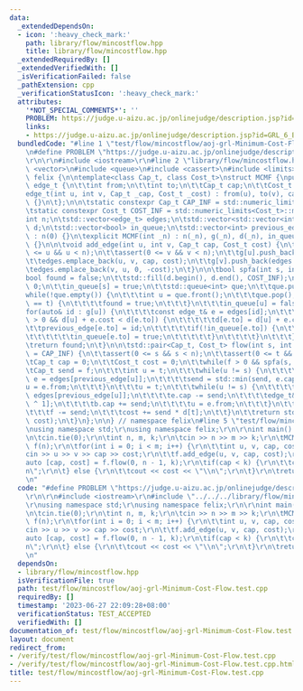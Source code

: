 ```yaml
---
data:
  _extendedDependsOn:
  - icon: ':heavy_check_mark:'
    path: library/flow/mincostflow.hpp
    title: library/flow/mincostflow.hpp
  _extendedRequiredBy: []
  _extendedVerifiedWith: []
  _isVerificationFailed: false
  _pathExtension: cpp
  _verificationStatusIcon: ':heavy_check_mark:'
  attributes:
    '*NOT_SPECIAL_COMMENTS*': ''
    PROBLEM: https://judge.u-aizu.ac.jp/onlinejudge/description.jsp?id=GRL_6_B
    links:
    - https://judge.u-aizu.ac.jp/onlinejudge/description.jsp?id=GRL_6_B
  bundledCode: "#line 1 \"test/flow/mincostflow/aoj-grl-Minimum-Cost-Flow.test.cpp\"\
    \n#define PROBLEM \"https://judge.u-aizu.ac.jp/onlinejudge/description.jsp?id=GRL_6_B\"\
    \r\n\r\n#include <iostream>\r\n#line 2 \"library/flow/mincostflow.hpp\"\n#include\
    \ <vector>\n#include <queue>\n#include <cassert>\n#include <limits>\n\nnamespace\
    \ felix {\n\ntemplate<class Cap_t, class Cost_t>\nstruct MCMF {\npublic:\n\tstruct\
    \ edge_t {\n\t\tint from;\n\t\tint to;\n\t\tCap_t cap;\n\t\tCost_t cost;\n\t\t\
    edge_t(int u, int v, Cap_t _cap, Cost_t _cost) : from(u), to(v), cap(_cap), cost(_cost)\
    \ {}\n\t};\n\n\tstatic constexpr Cap_t CAP_INF = std::numeric_limits<Cap_t>::max();\n\
    \tstatic constexpr Cost_t COST_INF = std::numeric_limits<Cost_t>::max();\n\n\t\
    int n;\n\tstd::vector<edge_t> edges;\n\tstd::vector<std::vector<int>> g;\n\tstd::vector<Cost_t>\
    \ d;\n\tstd::vector<bool> in_queue;\n\tstd::vector<int> previous_edge;\n\n\tMCMF()\
    \ : n(0) {}\n\texplicit MCMF(int _n) : n(_n), g(_n), d(_n), in_queue(_n), previous_edge(_n)\
    \ {}\n\n\tvoid add_edge(int u, int v, Cap_t cap, Cost_t cost) {\n\t\tassert(0\
    \ <= u && u < n);\n\t\tassert(0 <= v && v < n);\n\t\tg[u].push_back(edges.size());\n\
    \t\tedges.emplace_back(u, v, cap, cost);\n\t\tg[v].push_back(edges.size());\n\t\
    \tedges.emplace_back(v, u, 0, -cost);\n\t}\n\n\tbool spfa(int s, int t) {\n\t\t\
    bool found = false;\n\t\tstd::fill(d.begin(), d.end(), COST_INF);\n\t\td[s] =\
    \ 0;\n\t\tin_queue[s] = true;\n\t\tstd::queue<int> que;\n\t\tque.push(s);\n\t\t\
    while(!que.empty()) {\n\t\t\tint u = que.front();\n\t\t\tque.pop();\n\t\t\tif(u\
    \ == t) {\n\t\t\t\tfound = true;\n\t\t\t}\n\t\t\tin_queue[u] = false;\n\t\t\t\
    for(auto& id : g[u]) {\n\t\t\t\tconst edge_t& e = edges[id];\n\t\t\t\tif(e.cap\
    \ > 0 && d[u] + e.cost < d[e.to]) {\n\t\t\t\t\td[e.to] = d[u] + e.cost;\n\t\t\t\
    \t\tprevious_edge[e.to] = id;\n\t\t\t\t\tif(!in_queue[e.to]) {\n\t\t\t\t\t\tque.push(e.to);\n\
    \t\t\t\t\t\tin_queue[e.to] = true;\n\t\t\t\t\t}\n\t\t\t\t}\n\t\t\t}\n\t\t}\n\t\
    \treturn found;\n\t}\n\n\tstd::pair<Cap_t, Cost_t> flow(int s, int t, Cap_t f\
    \ = CAP_INF) {\n\t\tassert(0 <= s && s < n);\n\t\tassert(0 <= t && t < n);\n\t\
    \tCap_t cap = 0;\n\t\tCost_t cost = 0;\n\t\twhile(f > 0 && spfa(s, t)) {\n\t\t\
    \tCap_t send = f;\n\t\t\tint u = t;\n\t\t\twhile(u != s) {\n\t\t\t\tconst edge_t&\
    \ e = edges[previous_edge[u]];\n\t\t\t\tsend = std::min(send, e.cap);\n\t\t\t\t\
    u = e.from;\n\t\t\t}\n\t\t\tu = t;\n\t\t\twhile(u != s) {\n\t\t\t\tedge_t& e =\
    \ edges[previous_edge[u]];\n\t\t\t\te.cap -= send;\n\t\t\t\tedge_t& b = edges[previous_edge[u]\
    \ ^ 1];\n\t\t\t\tb.cap += send;\n\t\t\t\tu = e.from;\n\t\t\t}\n\t\t\tcap += send;\n\
    \t\t\tf -= send;\n\t\t\tcost += send * d[t];\n\t\t}\n\t\treturn std::make_pair(cap,\
    \ cost);\n\t}\n};\n\n} // namespace felix\n#line 5 \"test/flow/mincostflow/aoj-grl-Minimum-Cost-Flow.test.cpp\"\
    \nusing namespace std;\r\nusing namespace felix;\r\n\r\nint main() {\r\n\tios::sync_with_stdio(false);\r\
    \n\tcin.tie(0);\r\n\tint n, m, k;\r\n\tcin >> n >> m >> k;\r\n\tMCMF<int, int>\
    \ f(n);\r\n\tfor(int i = 0; i < m; i++) {\r\n\t\tint u, v, cap, cost;\r\n\t\t\
    cin >> u >> v >> cap >> cost;\r\n\t\tf.add_edge(u, v, cap, cost);\r\n\t}\r\n\t\
    auto [cap, cost] = f.flow(0, n - 1, k);\r\n\tif(cap < k) {\r\n\t\tcout << \"-1\\\
    n\";\r\n\t} else {\r\n\t\tcout << cost << \"\\n\";\r\n\t}\r\n\treturn 0;\r\n}\r\
    \n"
  code: "#define PROBLEM \"https://judge.u-aizu.ac.jp/onlinejudge/description.jsp?id=GRL_6_B\"\
    \r\n\r\n#include <iostream>\r\n#include \"../../../library/flow/mincostflow.hpp\"\
    \r\nusing namespace std;\r\nusing namespace felix;\r\n\r\nint main() {\r\n\tios::sync_with_stdio(false);\r\
    \n\tcin.tie(0);\r\n\tint n, m, k;\r\n\tcin >> n >> m >> k;\r\n\tMCMF<int, int>\
    \ f(n);\r\n\tfor(int i = 0; i < m; i++) {\r\n\t\tint u, v, cap, cost;\r\n\t\t\
    cin >> u >> v >> cap >> cost;\r\n\t\tf.add_edge(u, v, cap, cost);\r\n\t}\r\n\t\
    auto [cap, cost] = f.flow(0, n - 1, k);\r\n\tif(cap < k) {\r\n\t\tcout << \"-1\\\
    n\";\r\n\t} else {\r\n\t\tcout << cost << \"\\n\";\r\n\t}\r\n\treturn 0;\r\n}\r\
    \n"
  dependsOn:
  - library/flow/mincostflow.hpp
  isVerificationFile: true
  path: test/flow/mincostflow/aoj-grl-Minimum-Cost-Flow.test.cpp
  requiredBy: []
  timestamp: '2023-06-27 22:09:28+08:00'
  verificationStatus: TEST_ACCEPTED
  verifiedWith: []
documentation_of: test/flow/mincostflow/aoj-grl-Minimum-Cost-Flow.test.cpp
layout: document
redirect_from:
- /verify/test/flow/mincostflow/aoj-grl-Minimum-Cost-Flow.test.cpp
- /verify/test/flow/mincostflow/aoj-grl-Minimum-Cost-Flow.test.cpp.html
title: test/flow/mincostflow/aoj-grl-Minimum-Cost-Flow.test.cpp
---
```

